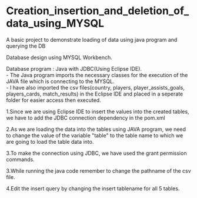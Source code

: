 # Creation_insertion_and_deletion_of_data_using_MYSQL
A basic project to demonstrate loading of data using java program and querying the DB

Database design using MYSQL Workbench. 

Database program : Java with JDBC(Using Eclipse IDE). <br />
	           - The Java program imports the necessary classes for the execution of the JAVA file which is connecting to the MYSQL.<br />
             - I have also imported the csv files(country, players, player_assists_goals, players_cards, match_results) in the Eclipse IDE and placed in a seperate folder for easier access then executed.<br />


1.Since we are using Eclipse IDE to insert the values into the created tables, we have to add the JDBC connection dependency in the pom.xml 

2.As we are loading the data into the tables using JAVA program, we need to change the value of the variable "table" to the table name to which we are going to load the table data into.

3.To make the connection using JDBC, we have used the grant permission commands.
   
3.While running the java code remember to change the pathname of the csv file.

4.Edit the insert query by changing the insert tablename for all 5 tables.
